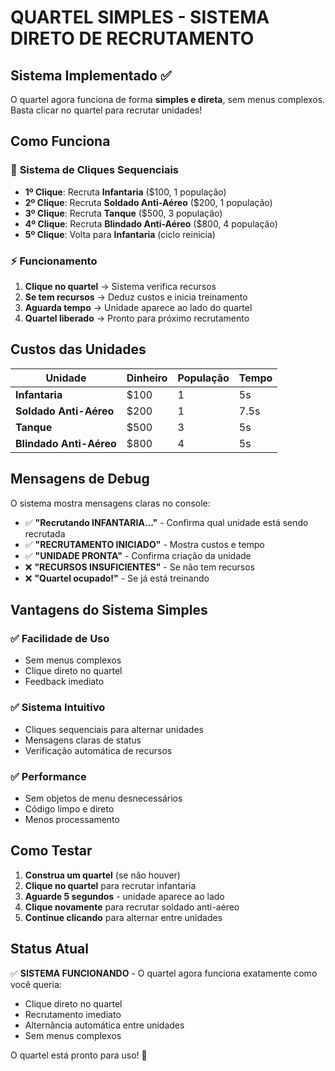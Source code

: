 # QUARTEL SIMPLES - SISTEMA DIRETO DE RECRUTAMENTO

## Sistema Implementado ✅

O quartel agora funciona de forma **simples e direta**, sem menus complexos. Basta clicar no quartel para recrutar unidades!

## Como Funciona

### 🎯 **Sistema de Cliques Sequenciais**
- **1º Clique**: Recruta **Infantaria** ($100, 1 população)
- **2º Clique**: Recruta **Soldado Anti-Aéreo** ($200, 1 população)  
- **3º Clique**: Recruta **Tanque** ($500, 3 população)
- **4º Clique**: Recruta **Blindado Anti-Aéreo** ($800, 4 população)
- **5º Clique**: Volta para **Infantaria** (ciclo reinicia)

### ⚡ **Funcionamento**
1. **Clique no quartel** → Sistema verifica recursos
2. **Se tem recursos** → Deduz custos e inicia treinamento
3. **Aguarda tempo** → Unidade aparece ao lado do quartel
4. **Quartel liberado** → Pronto para próximo recrutamento

## Custos das Unidades

| Unidade | Dinheiro | População | Tempo |
|---------|----------|-----------|-------|
| **Infantaria** | $100 | 1 | 5s |
| **Soldado Anti-Aéreo** | $200 | 1 | 7.5s |
| **Tanque** | $500 | 3 | 5s |
| **Blindado Anti-Aéreo** | $800 | 4 | 5s |

## Mensagens de Debug

O sistema mostra mensagens claras no console:
- ✅ **"Recrutando INFANTARIA..."** - Confirma qual unidade está sendo recrutada
- ✅ **"RECRUTAMENTO INICIADO"** - Mostra custos e tempo
- ✅ **"UNIDADE PRONTA"** - Confirma criação da unidade
- ❌ **"RECURSOS INSUFICIENTES"** - Se não tem recursos
- ❌ **"Quartel ocupado!"** - Se já está treinando

## Vantagens do Sistema Simples

### ✅ **Facilidade de Uso**
- Sem menus complexos
- Clique direto no quartel
- Feedback imediato

### ✅ **Sistema Intuitivo**
- Cliques sequenciais para alternar unidades
- Mensagens claras de status
- Verificação automática de recursos

### ✅ **Performance**
- Sem objetos de menu desnecessários
- Código limpo e direto
- Menos processamento

## Como Testar

1. **Construa um quartel** (se não houver)
2. **Clique no quartel** para recrutar infantaria
3. **Aguarde 5 segundos** - unidade aparece ao lado
4. **Clique novamente** para recrutar soldado anti-aéreo
5. **Continue clicando** para alternar entre unidades

## Status Atual

✅ **SISTEMA FUNCIONANDO** - O quartel agora funciona exatamente como você queria:
- Clique direto no quartel
- Recrutamento imediato
- Alternância automática entre unidades
- Sem menus complexos

O quartel está pronto para uso! 🎯
